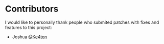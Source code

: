 # Contributors

I would like to personally thank people who submited patches with fixes and features to this project: 

- Joshua [@Ke4ton](https://github.com/Ke4ton)
